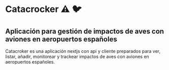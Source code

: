# Catacrocker :warning: :bird:

## Aplicación para gestión de impactos de aves con aviones en aeropuertos españoles

Catacroker es una aplicación nextjs con api y cliente preparados para ver, listar, añadir, monitorear y trackear impactos de aves con aviones en aeropuertos españoles.
